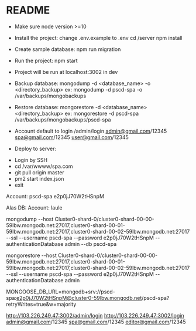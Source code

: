 # README #
* Make sure node version >=10

* Install the project:
change .env.example to .env
cd /server
npm install

* Create sample database:
npm run migration

* Run the project:
npm start

* Project will be run at localhost:3002 in dev

* Backup database:
mongodump -d <database_name> -o <directory_backup>
ex:
mongodump -d pscd-spa -o /var/backups/mongobackups

* Restore database:
mongorestore -d <database_name> <directory_backup>
ex:
mongorestore -d  pscd-spa /var/backups/mongobackups/pscd-spa

* Account default to login
/admin/login
admin@gmail.com/12345
spa@gmail.com/12345
user@gmail.com/12345

* Deploy to server:
- Login by SSH
- cd /var/wwww/spa.com
- git pull origin master 
- pm2 start index.json
- exit

Account:
pscd-spa e2p0jJ70W2tHSnpM

Alas DB:
Account: laule

mongodump --host Cluster0-shard-0/cluster0-shard-00-00-59lbw.mongodb.net:27017,cluster0-shard-00-01-59lbw.mongodb.net:27017,cluster0-shard-00-02-59lbw.mongodb.net:27017 --ssl --username pscd-spa --password e2p0jJ70W2tHSnpM --authenticationDatabase admin --db pscd-spa

mongorestore --host Cluster0-shard-0/cluster0-shard-00-00-59lbw.mongodb.net:27017,cluster0-shard-00-01-59lbw.mongodb.net:27017,cluster0-shard-00-02-59lbw.mongodb.net:27017 --ssl --username pscd-spa --password e2p0jJ70W2tHSnpM --authenticationDatabase admin 

MONGOOSE_DB_URL=mongodb+srv://pscd-spa:e2p0jJ70W2tHSnpM@cluster0-59lbw.mongodb.net/pscd-spa?retryWrites=true&w=majority

http://103.226.249.47:3002/admin/login
http://103.226.249.47:3002/login
admin@gmail.com/12345
spa@gmail.com/12345
editor@gmail.com/12345